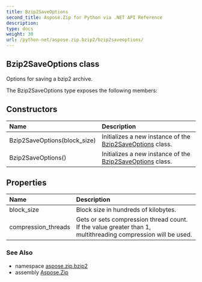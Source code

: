 ```yaml
---
title: Bzip2SaveOptions
second_title: Aspose.Zip for Python via .NET API Reference
description: 
type: docs
weight: 30
url: /python-net/aspose.zip.bzip2/bzip2saveoptions/
---
```


## Bzip2SaveOptions class

Options for saving a bzip2 archive.

The Bzip2SaveOptions type exposes the following members:
## Constructors
| Name | Description |
| :- | :- |
|Bzip2SaveOptions(block_size)|Initializes a new instance of the [Bzip2SaveOptions](/zip/python-net/aspose.zip.bzip2/bzip2saveoptions/) class.|
|Bzip2SaveOptions()|Initializes a new instance of the [Bzip2SaveOptions](/zip/python-net/aspose.zip.bzip2/bzip2saveoptions/) class.|
## Properties
| Name | Description |
| :- | :- |
|block_size|Block size in hundreds of kilobytes.|
|compression_threads|Gets or sets compression thread count. If the value greater than 1, multithreading compression will be used.|

### See Also

* namespace [aspose.zip.bzip2](/zip/python-net/aspose.zip.bzip2/)
* assembly [Aspose.Zip](/zip/python-net/)

